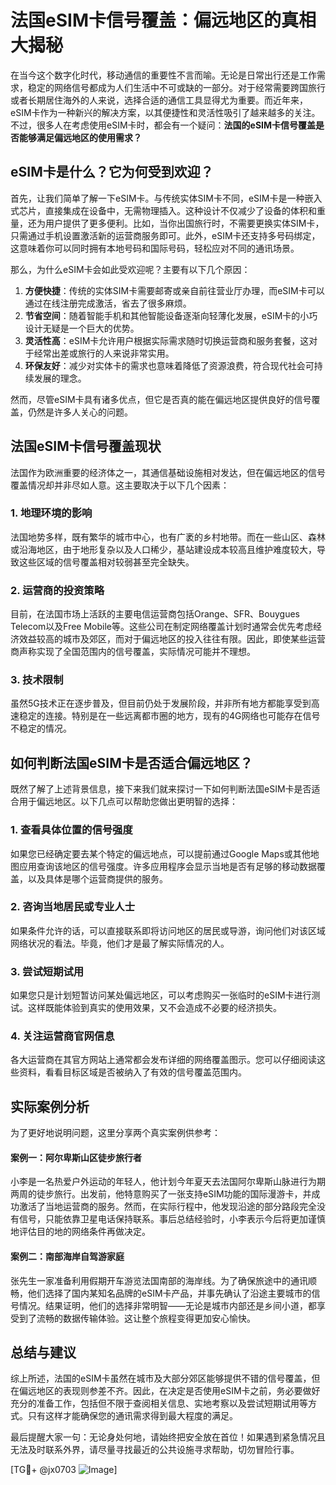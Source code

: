 # 法国eSIM卡信号覆盖：偏远地区的真相大揭秘

在当今这个数字化时代，移动通信的重要性不言而喻。无论是日常出行还是工作需求，稳定的网络信号都成为人们生活中不可或缺的一部分。对于经常需要跨国旅行或者长期居住海外的人来说，选择合适的通信工具显得尤为重要。而近年来，eSIM卡作为一种新兴的解决方案，以其便捷性和灵活性吸引了越来越多的关注。不过，很多人在考虑使用eSIM卡时，都会有一个疑问：**法国的eSIM卡信号覆盖是否能够满足偏远地区的使用需求？**

## eSIM卡是什么？它为何受到欢迎？

首先，让我们简单了解一下eSIM卡。与传统实体SIM卡不同，eSIM卡是一种嵌入式芯片，直接集成在设备中，无需物理插入。这种设计不仅减少了设备的体积和重量，还为用户提供了更多便利。比如，当你出国旅行时，不需要更换实体SIM卡，只需通过手机设置激活新的运营商服务即可。此外，eSIM卡还支持多号码绑定，这意味着你可以同时拥有本地号码和国际号码，轻松应对不同的通讯场景。

那么，为什么eSIM卡会如此受欢迎呢？主要有以下几个原因：

1. **方便快捷**：传统的实体SIM卡需要邮寄或亲自前往营业厅办理，而eSIM卡可以通过在线注册完成激活，省去了很多麻烦。
2. **节省空间**：随着智能手机和其他智能设备逐渐向轻薄化发展，eSIM卡的小巧设计无疑是一个巨大的优势。
3. **灵活性高**：eSIM卡允许用户根据实际需求随时切换运营商和服务套餐，这对于经常出差或旅行的人来说非常实用。
4. **环保友好**：减少对实体卡的需求也意味着降低了资源浪费，符合现代社会可持续发展的理念。

然而，尽管eSIM卡具有诸多优点，但它是否真的能在偏远地区提供良好的信号覆盖，仍然是许多人关心的问题。

## 法国eSIM卡信号覆盖现状

法国作为欧洲重要的经济体之一，其通信基础设施相对发达，但在偏远地区的信号覆盖情况却并非尽如人意。这主要取决于以下几个因素：

### 1. 地理环境的影响
法国地势多样，既有繁华的城市中心，也有广袤的乡村地带。而在一些山区、森林或沿海地区，由于地形复杂以及人口稀少，基站建设成本较高且维护难度较大，导致这些区域的信号覆盖相对较弱甚至完全缺失。

### 2. 运营商的投资策略
目前，在法国市场上活跃的主要电信运营商包括Orange、SFR、Bouygues Telecom以及Free Mobile等。这些公司在制定网络覆盖计划时通常会优先考虑经济效益较高的城市及郊区，而对于偏远地区的投入往往有限。因此，即使某些运营商声称实现了全国范围内的信号覆盖，实际情况可能并不理想。

### 3. 技术限制
虽然5G技术正在逐步普及，但目前仍处于发展阶段，并非所有地方都能享受到高速稳定的连接。特别是在一些远离都市圈的地方，现有的4G网络也可能存在信号不稳定的情况。

## 如何判断法国eSIM卡是否适合偏远地区？

既然了解了上述背景信息，接下来我们就来探讨一下如何判断法国eSIM卡是否适合用于偏远地区。以下几点可以帮助您做出更明智的选择：

### 1. 查看具体位置的信号强度
如果您已经确定要去某个特定的偏远地点，可以提前通过Google Maps或其他地图应用查询该地区的信号强度。许多应用程序会显示当地是否有足够的移动数据覆盖，以及具体是哪个运营商提供的服务。

### 2. 咨询当地居民或专业人士
如果条件允许的话，可以直接联系即将访问地区的居民或导游，询问他们对该区域网络状况的看法。毕竟，他们才是最了解实际情况的人。

### 3. 尝试短期试用
如果您只是计划短暂访问某处偏远地区，可以考虑购买一张临时的eSIM卡进行测试。这样既能体验到真实的使用效果，又不会造成不必要的经济损失。

### 4. 关注运营商官网信息
各大运营商在其官方网站上通常都会发布详细的网络覆盖图示。您可以仔细阅读这些资料，看看目标区域是否被纳入了有效的信号覆盖范围内。

## 实际案例分析

为了更好地说明问题，这里分享两个真实案例供参考：

#### 案例一：阿尔卑斯山区徒步旅行者
小李是一名热爱户外运动的年轻人，他计划今年夏天去法国阿尔卑斯山脉进行为期两周的徒步旅行。出发前，他特意购买了一张支持eSIM功能的国际漫游卡，并成功激活了当地运营商的服务。然而，在实际行程中，他发现沿途的部分路段完全没有信号，只能依靠卫星电话保持联系。事后总结经验时，小李表示今后将更加谨慎地评估目的地的网络条件再做决定。

#### 案例二：南部海岸自驾游家庭
张先生一家准备利用假期开车游览法国南部的海岸线。为了确保旅途中的通讯顺畅，他们选择了国内某知名品牌的eSIM卡产品，并事先确认了沿途主要城市的信号情况。结果证明，他们的选择非常明智——无论是城市内部还是乡间小道，都享受到了流畅的数据传输体验。这让整个旅程变得更加安心愉快。

## 总结与建议

综上所述，法国的eSIM卡虽然在城市及大部分郊区能够提供不错的信号覆盖，但在偏远地区的表现则参差不齐。因此，在决定是否使用eSIM卡之前，务必要做好充分的准备工作，包括但不限于查阅相关信息、实地考察以及尝试短期试用等方式。只有这样才能确保您的通讯需求得到最大程度的满足。

最后提醒大家一句：无论身处何地，请始终把安全放在首位！如果遇到紧急情况且无法及时联系外界，请尽量寻找最近的公共设施寻求帮助，切勿冒险行事。

[TG💪+ @jx0703 ![Image](https://github.com/user-attachments/assets/dbca1d08-cadb-493c-b0ec-ad6f7a83f270)]